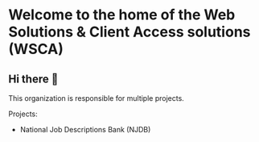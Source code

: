Welcome to the home of the Web Solutions & Client Access solutions (WSCA)
===
## Hi there 👋

This organization is responsible for multiple projects. 

Projects:
- National Job Descriptions Bank (NJDB)
